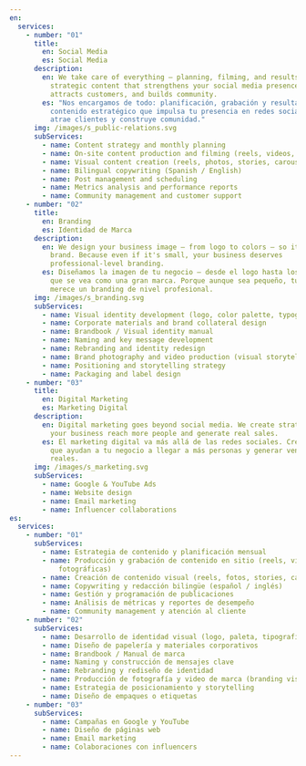 ```yaml
---
en:
  services:
    - number: "01"
      title:
        en: Social Media
        es: Social Media
      description:
        en: We take care of everything — planning, filming, and results. We create
          strategic content that strengthens your social media presence,
          attracts customers, and builds community.
        es: "Nos encargamos de todo: planificación, grabación y resultados. Creamos
          contenido estratégico que impulsa tu presencia en redes sociales,
          atrae clientes y construye comunidad."
      img: /images/s_public-relations.svg
      subServices:
        - name: Content strategy and monthly planning
        - name: On-site content production and filming (reels, videos, photo sessions)
        - name: Visual content creation (reels, photos, stories, carousels)
        - name: Bilingual copywriting (Spanish / English)
        - name: Post management and scheduling
        - name: Metrics analysis and performance reports
        - name: Community management and customer support
    - number: "02"
      title:
        en: Branding
        es: Identidad de Marca
      description:
        en: We design your business image — from logo to colors — so it looks like a big
          brand. Because even if it's small, your business deserves
          professional-level branding.
        es: Diseñamos la imagen de tu negocio — desde el logo hasta los colores — para
          que se vea como una gran marca. Porque aunque sea pequeño, tu negocio
          merece un branding de nivel profesional.
      img: /images/s_branding.svg
      subServices:
        - name: Visual identity development (logo, color palette, typography)
        - name: Corporate materials and brand collateral design
        - name: Brandbook / Visual identity manual
        - name: Naming and key message development
        - name: Rebranding and identity redesign
        - name: Brand photography and video production (visual storytelling)
        - name: Positioning and storytelling strategy
        - name: Packaging and label design
    - number: "03"
      title:
        en: Digital Marketing
        es: Marketing Digital
      description:
        en: Digital marketing goes beyond social media. We create strategies that help
          your business reach more people and generate real sales.
        es: El marketing digital va más allá de las redes sociales. Creamos estrategias
          que ayudan a tu negocio a llegar a más personas y generar ventas
          reales.
      img: /images/s_marketing.svg
      subServices:
        - name: Google & YouTube Ads
        - name: Website design
        - name: Email marketing
        - name: Influencer collaborations
es:
  services:
    - number: "01"
      subServices:
        - name: Estrategia de contenido y planificación mensual
        - name: Producción y grabación de contenido en sitio (reels, videos, sesiones
            fotográficas)
        - name: Creación de contenido visual (reels, fotos, stories, carruseles)
        - name: Copywriting y redacción bilingüe (español / inglés)
        - name: Gestión y programación de publicaciones
        - name: Análisis de métricas y reportes de desempeño
        - name: Community management y atención al cliente
    - number: "02"
      subServices:
        - name: Desarrollo de identidad visual (logo, paleta, tipografía)
        - name: Diseño de papelería y materiales corporativos
        - name: Brandbook / Manual de marca
        - name: Naming y construcción de mensajes clave
        - name: Rebranding y rediseño de identidad
        - name: Producción de fotografía y video de marca (branding visual y storytelling)
        - name: Estrategia de posicionamiento y storytelling
        - name: Diseño de empaques o etiquetas
    - number: "03"
      subServices:
        - name: Campañas en Google y YouTube
        - name: Diseño de páginas web
        - name: Email marketing
        - name: Colaboraciones con influencers
---
```

